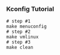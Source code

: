### Kconfig Tutorial
```shell
# step #1
make menuconfig
# step #2
make vmlinux
# step #3
make clean
```